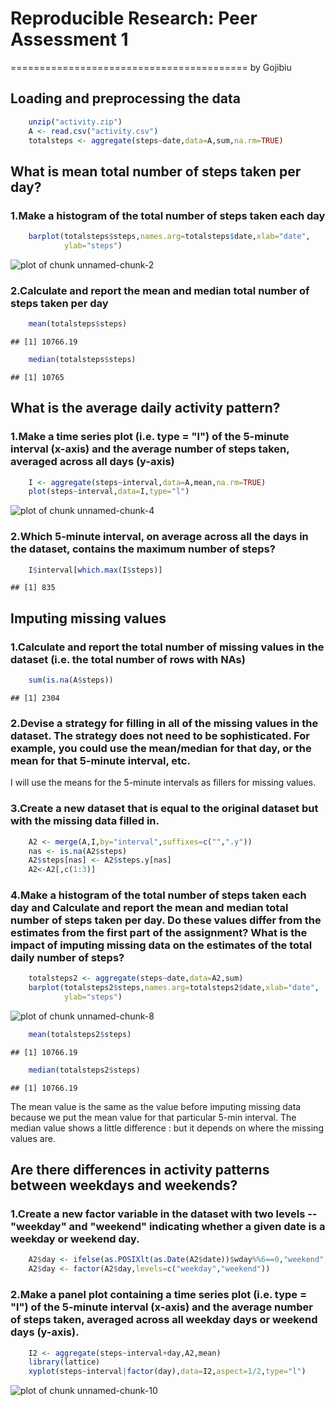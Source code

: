# Reproducible Research: Peer Assessment 1
=========================================
by Gojibiu


## Loading and preprocessing the data

```r
    unzip("activity.zip")
    A <- read.csv("activity.csv")
    totalsteps <- aggregate(steps~date,data=A,sum,na.rm=TRUE)
```
## What is mean total number of steps taken per day?
### 1.Make a histogram of the total number of steps taken each day

```r
    barplot(totalsteps$steps,names.arg=totalsteps$date,xlab="date",
            ylab="steps")
```

![plot of chunk unnamed-chunk-2](figure/unnamed-chunk-2-1.png) 
### 2.Calculate and report the mean and median total number of steps taken per day

```r
    mean(totalsteps$steps)
```

```
## [1] 10766.19
```

```r
    median(totalsteps$steps)
```

```
## [1] 10765
```
## What is the average daily activity pattern?
### 1.Make a time series plot (i.e. type = "l") of the 5-minute interval (x-axis) and the average number of steps taken, averaged across all days (y-axis)

```r
    I <- aggregate(steps~interval,data=A,mean,na.rm=TRUE)
    plot(steps~interval,data=I,type="l")
```

![plot of chunk unnamed-chunk-4](figure/unnamed-chunk-4-1.png) 
### 2.Which 5-minute interval, on average across all the days in the dataset, contains the maximum number of steps?

```r
    I$interval[which.max(I$steps)]
```

```
## [1] 835
```
## Imputing missing values
### 1.Calculate and report the total number of missing values in the dataset (i.e. the total number of rows with NAs)

```r
    sum(is.na(A$steps))
```

```
## [1] 2304
```
### 2.Devise a strategy for filling in all of the missing values in the dataset. The strategy does not need to be sophisticated. For example, you could use the mean/median for that day, or the mean for that 5-minute interval, etc.
I will use the means for the 5-minute intervals as fillers for missing values.
### 3.Create a new dataset that is equal to the original dataset but with the missing data filled in.

```r
    A2 <- merge(A,I,by="interval",suffixes=c("",".y"))
    nas <- is.na(A2$steps)
    A2$steps[nas] <- A2$steps.y[nas]
    A2<-A2[,c(1:3)]
```
### 4.Make a histogram of the total number of steps taken each day and Calculate and report the mean and median total number of steps taken per day. Do these values differ from the estimates from the first part of the assignment? What is the impact of imputing missing data on the estimates of the total daily number of steps?

```r
    totalsteps2 <- aggregate(steps~date,data=A2,sum)
    barplot(totalsteps2$steps,names.arg=totalsteps2$date,xlab="date",
            ylab="steps")
```

![plot of chunk unnamed-chunk-8](figure/unnamed-chunk-8-1.png) 

```r
    mean(totalsteps2$steps)
```

```
## [1] 10766.19
```

```r
    median(totalsteps2$steps)
```

```
## [1] 10766.19
```
The mean value is the same as the value before imputing missing data because we put the mean value for that particular 5-min interval. The median value shows a little difference : but it depends on where the missing values are.
## Are there differences in activity patterns between weekdays and weekends?
### 1.Create a new factor variable in the dataset with two levels -- "weekday" and "weekend" indicating whether a given date is a weekday or weekend day.

```r
    A2$day <- ifelse(as.POSIXlt(as.Date(A2$date))$wday%%6==0,"weekend","weekday")
    A2$day <- factor(A2$day,levels=c("weekday","weekend"))
```
### 2.Make a panel plot containing a time series plot (i.e. type = "l") of the 5-minute interval (x-axis) and the average number of steps taken, averaged across all weekday days or weekend days (y-axis).

```r
    I2 <- aggregate(steps~interval+day,A2,mean)
    library(lattice)
    xyplot(steps~interval|factor(day),data=I2,aspect=1/2,type="l")
```

![plot of chunk unnamed-chunk-10](figure/unnamed-chunk-10-1.png) 

